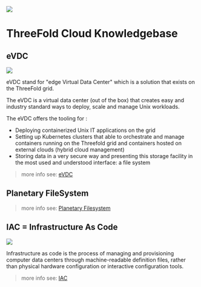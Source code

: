 ![](cloud__vdc_node.png  )

# ThreeFold Cloud Knowledgebase

## eVDC

![](cloud__vdc.png  )

eVDC stand for "edge Virtual Data Center" which is a solution that exists on the ThreeFold grid.

The eVDC is a virtual data center (out of the box) that creates easy and industry standard ways to deploy, scale and manage Unix workloads.

The eVDC offers the tooling for :

- Deploying containerized Unix IT applications on the grid
- Setting up Kubernetes clusters that able to orchestrate and manage containers running on the Threefold grid and containers hosted on external clouds (hybrid cloud management)
- Storing data in a very secure way and presenting this storage facility in the most used and understood interface: a file system

[](./img/vdc-3bot.png)

> more info see: [eVDC](cloud__evdc.md)

## Planetary FileSystem

> more info see: [Planetary Filesystem](threefold__threefold_fs.md)

## IAC = Infrastructure As Code

![](cloud__iac_intro.png  )

Infrastructure as code is the process of managing and provisioning computer data centers through machine-readable definition files, rather than physical hardware configuration or interactive configuration tools.

> more info see: [IAC](cloud__iac.md)